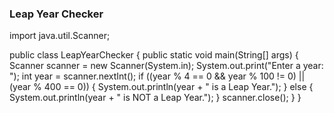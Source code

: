 ### Leap Year Checker
import java.util.Scanner;

public class LeapYearChecker {
    public static void main(String[] args) {
        Scanner scanner = new Scanner(System.in);
        System.out.print("Enter a year: ");
        int year = scanner.nextInt();
     if ((year % 4 == 0 && year % 100 != 0) || (year % 400 == 0)) {
            System.out.println(year + " is a Leap Year.");
        } else {
            System.out.println(year + " is NOT a Leap Year.");
        }
scanner.close();
    }
}
